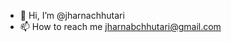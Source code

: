 - 👋 Hi, I’m @jharnachhutari
- 📫 How to reach me jharnabchhutari@gmail.com

<!---
jharnachhutari/jharnachhutari is a ✨ special ✨ repository because its `README.md` (this file) appears on your GitHub profile.
You can click the Preview link to take a look at your changes.
--->
